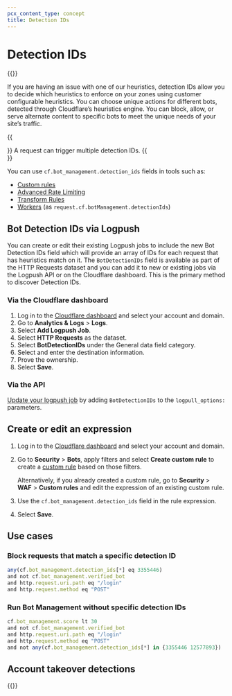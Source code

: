 ```yaml
---
pcx_content_type: concept
title: Detection IDs
---
```


# Detection IDs

{{<render file="_detection-ids.md">}}
<br/>

If you are having an issue with one of our heuristics, detection IDs allow you to decide which heuristics to enforce on your zones using customer configurable heuristics. You can choose unique actions for different bots, detected through Cloudflare’s heuristics engine. You can block, allow, or serve alternate content to specific bots to meet the unique needs of your site’s traffic.

{{<Aside type="note">}}
A request can trigger multiple detection IDs.
{{</Aside>}}

You can use `cf.bot_management.detection_ids` fields in tools such as:

- [Custom rules](/waf/custom-rules/)
- [Advanced Rate Limiting](/waf/rate-limiting-rules/)
- [Transform Rules](/rules/transform/)
- [Workers](/workers/) (as `request.cf.botManagement.detectionIds`)


## Bot Detection IDs via Logpush

You can create or edit their existing Logpush jobs to include the new Bot Detection IDs field which will provide an array of IDs for each request that has heuristics match on it. The `BotDetectionIDs` field is available as part of the HTTP Requests dataset and you can add it to new or existing jobs via the Logpush API or on the Cloudflare dashboard. This is the primary method to discover Detection IDs.

### Via the Cloudflare dashboard

1. Log in to the [Cloudflare dashboard](https://dash.cloudflare.com/) and select your account and domain.
2. Go to **Analytics & Logs** > **Logs**.
3. Select **Add Logpush Job**.
4. Select **HTTP Requests** as the dataset.
5. Select **BotDetectionIDs** under the General data field category.
6. Select and enter the destination information.
7. Prove the ownership.
8. Select **Save**.

### Via the API

[Update your logpush job](/logs/reference/log-output-options/) by adding `BotDetectionIDs` to the  `logpull_options:`  parameters.

## Create or edit an expression

1. Log in to the [Cloudflare dashboard](https://dash.cloudflare.com/) and select your account and domain.
2. Go to **Security** > **Bots**, apply filters and select **Create custom rule** to create a [custom rule](/waf/custom-rules/create-dashboard/) based on those filters.

    Alternatively, if you already created a custom rule, go to **Security** > **WAF** > **Custom rules** and edit the expression of an existing custom rule.

3. Use the `cf.bot_management.detection_ids` field in the rule expression.
4. Select **Save**.

## Use cases

### Block requests that match a specific detection ID

```js
any(cf.bot_management.detection_ids[*] eq 3355446)
and not cf.bot_management.verified_bot
and http.request.uri.path eq "/login"
and http.request.method eq "POST"
```

### Run Bot Management without specific detection IDs

```js
cf.bot_management.score lt 30
and not cf.bot_management.verified_bot
and http.request.uri.path eq "/login"
and http.request.method eq "POST"
and not any(cf.bot_management.detection_ids[*] in {3355446 12577893})
```

## Account takeover detections

{{<render file="_account-takeover-detections.md">}}